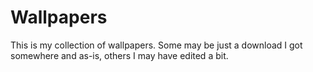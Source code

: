 # Wallpapers
This is my collection of wallpapers. Some may be just a download I got somewhere and as-is, others I may have edited a bit. 
